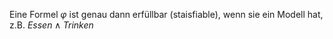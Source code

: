 Eine Formel $\varphi$ ist genau dann erfüllbar (staisfiable), wenn sie ein Modell hat, z.B. $Essen \land Trinken$
